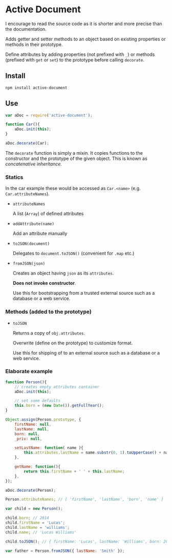 # Active Document

I encourage to read the source code as it is shorter and more precise than the
documentation.

Adds getter and setter methods to an object based on existing properties or
methods in their prototype.

Define attributes by adding properties (not prefixed with `_`) or methods
(prefixed with `get` or `set`) to the prototype before calling `decorate`.

## Install

```shell
npm install active-document
```

## Use

```js
var aDoc = require('active-document');

function Car(){
	aDoc.init(this);
}

aDoc.decorate(Car);
```

The `decorate` function is simply a mixin. It copies functions to the
constructor and the prototype of the given object. This is known as
*concatenative inheritance*.

### Statics

In the car example these would be accessed as `Car.<name>` (e.g.
`Car.attributeNames`).

- `attributeNames`

	A list (`Array`) of defined attributes

- `addAttribute(name)`

	Add an attribute manually

- `toJSON(document)`

	Delegates to `document.toJSON()` (convenient for `.map` etc.)

- `fromJSON(json)` 
	
	Creates an object having `json` as its `attributes`.

	**Does not invoke constructor**.

	Use this for bootstrapping from a trusted external source such as a
	database or a web service.

### Methods (added to the prototype)

- `toJSON`

	Returns a copy of `obj.attributes`.

	Overwrite (define on the prototype) to customize format.

	Use this for shipping of to an external source such as a database or a web
	service.

### Elaborate example

```js
function Person(){
	// creates empty attributes container
	aDoc.init(this);

	// set some defaults
	this.born = (new Date()).getFullYear();
}

Object.assign(Person.prototype, {
	firstName: null,
	lastName: null,
	born: null,
	_priv: null,

	setLastName: function( name ){
		this.attributes.lastName = name.substr(0, 1).toUpperCase() + name.substr(1);
	},

	getName: function(){
		return this.firstName + ' ' + this.lastName;
	},
});

aDoc.decorate(Person);

Person.attributeNames; // [ 'firstName', 'lastName', 'born', 'name' ]

var child = new Person();

child.born; // 2014
child.firstName = 'Lucas';
child.lastName = 'williams';
child.name; // 'Lucas Williams'

child.toJSON(); // { firstName: 'Lucas', lastName: 'Williams', born: 2014 }

var father = Person.fromJSON({ lastName: 'Smith' });
```
